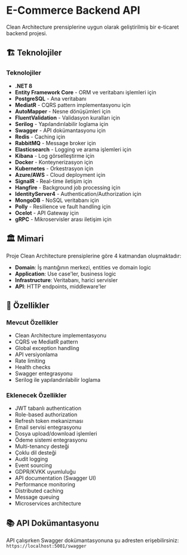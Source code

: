 # E-Commerce Backend API

Clean Architecture prensiplerine uygun olarak geliştirilmiş bir e-ticaret backend projesi.

## 🏗️ Teknolojiler

### Teknolojiler
- **.NET 8**
- **Entity Framework Core** - ORM ve veritabanı işlemleri için
- **PostgreSQL** - Ana veritabanı
- **MediatR** - CQRS pattern implementasyonu için
- **AutoMapper** - Nesne dönüşümleri için
- **FluentValidation** - Validasyon kuralları için
- **Serilog** - Yapılandırılabilir loglama için
- **Swagger** - API dokümantasyonu için
- **Redis** - Caching için
- **RabbitMQ** - Message broker için
- **Elasticsearch** - Logging ve arama işlemleri için
- **Kibana** - Log görselleştirme için
- **Docker** - Konteynerizasyon için
- **Kubernetes** - Orkestrasyon için
- **Azure/AWS** - Cloud deployment için
- **SignalR** - Real-time iletişim için
- **Hangfire** - Background job processing için
- **IdentityServer4** - Authentication/Authorization için
- **MongoDB** - NoSQL veritabanı için
- **Polly** - Resilience ve fault handling için
- **Ocelot** - API Gateway için
- **gRPC** - Mikroservisler arası iletişim için

## 🏛️ Mimari

Proje Clean Architecture prensiplerine göre 4 katmandan oluşmaktadır:

- **Domain**: İş mantığının merkezi, entities ve domain logic
- **Application**: Use case'ler, business logic
- **Infrastructure**: Veritabanı, harici servisler
- **API**: HTTP endpoints, middleware'ler

## 🔧 Özellikler

### Mevcut Özellikler
- Clean Architecture implementasyonu
- CQRS ve MediatR pattern
- Global exception handling
- API versiyonlama
- Rate limiting
- Health checks
- Swagger entegrasyonu
- Serilog ile yapılandırılabilir loglama

### Eklenecek Özellikler
- JWT tabanlı authentication
- Role-based authorization
- Refresh token mekanizması
- Email servisi entegrasyonu
- Dosya upload/download işlemleri
- Ödeme sistemi entegrasyonu
- Multi-tenancy desteği
- Çoklu dil desteği
- Audit logging
- Event sourcing
- GDPR/KVKK uyumluluğu
- API documentation (Swagger UI)
- Performance monitoring
- Distributed caching
- Message queuing
- Microservices architecture

## 📚 API Dokümantasyonu

API çalışırken Swagger dokümantasyonuna şu adresten erişebilirsiniz:
`https://localhost:5001/swagger`